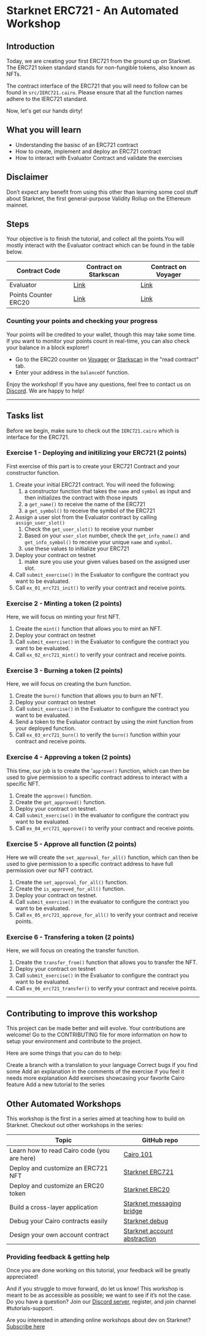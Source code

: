 # Starknet ERC721 - An Automated Workshop

## Introduction

Today, we are creating your first ERC721 from the ground up on Starknet. The ERC721 token standard stands for non-fungible tokens, also known as NFTs.

The contract interface of the ERC721 that you will need to follow can be found in `src/IERC721.cairo`. Please ensure that all the function names adhere to the IERC721 standard.

Now, let's get our hands dirty!

## What you will learn

- Understanding the basisc of an ERC721 contract
- How to create, implement and deploy an ERC721 contract
- How to interact with Evaluator Contract and validate the exercises

## Disclaimer

​Don’t expect any benefit from using this other than learning some cool stuff about Starknet, the first general-purpose Validity Rollup on the Ethereum mainnet.

## Steps

Your objective is to finish the tutorial, and collect all the points.You will mostly interact with the Evaluator contract which can be found in the table below.

| Contract Code        | Contract on Starkscan                                                                                                                         | Contract on Voyager                                                                                               |
| -------------------- | --------------------------------------------------------------------------------------------------------------------------------------------- | ----------------------------------------------------------------------------------------------------------------- |
| Evaluator            | [Link](https://testnet.starkscan.co/contract/0x02e3ceda622a192488062ed6a453f8a8ebbf472a7b60aaf160cbbc6b485e4155#read-write-contract-sub-read) | [Link](https://goerli.voyager.online/contract/0x02e3ceda622a192488062ed6a453f8a8ebbf472a7b60aaf160cbbc6b485e4155) |
| Points Counter ERC20 | [Link](https://testnet.starkscan.co/contract/0x074b1195731222a7bcbb724d32b93d0c525e173b2c3e9722a2214b101c862801)                              | [Link](https://goerli.voyager.online/contract/0x074b1195731222a7bcbb724d32b93d0c525e173b2c3e9722a2214b101c862801) |

### Counting your points and checking your progress

Your points will be credited to your wallet, though this may take some time. If you want to monitor your points count in real-time, you can also check your balance in a block explorer!

- Go to the ERC20 counter on [Voyager](https://goerli.voyager.online/contract/0x074b1195731222a7bcbb724d32b93d0c525e173b2c3e9722a2214b101c862801) or [Starkscan](https://testnet.starkscan.co/contract/0x074b1195731222a7bcbb724d32b93d0c525e173b2c3e9722a2214b101c862801) in the "read contract" tab.
- Enter your address in the `balanceOf` function.​

Enjoy the workshop! If you have any questions, feel free to contact us on [Discord](https://starknet.io/discord). We are happy to help!

---

## Tasks list

Before we begin, make sure to check out the `IERC721.cairo` which is interface for the ERC721.

### Exercise 1 - Deploying and initilizing your ERC721 (2 points)

First exercise of this part is to create your ERC721 Contract and your constructor function.

1. Create your initial ERC721 contract. You will need the following:
   1. a constructor function that takes the `name` and `symbol` as input and then initializes the contract with those inputs
   2. a `get_name()` to receive the name of the ERC721
   3. a `get_symbol()` to receive the symbol of the ERC721
2. Assign a user slot from the Evaluator contract by calling `assign_user_slot()`
   1. Check the `get_user_slot()` to receive your number
   2. Based on your `user_slot` number, check the `get_info_name()` and `get_info_symbol()` to receive your unique `name` and `symbol`.
   3. use these values to initialize your ERC721
3. Deploy your contract on testnet
   1. make sure you use your given values based on the assigned user slot.
4. Call `submit_exercise()` in the Evaluator to configure the contract you want to be evaluated.
5. Call `ex_01_erc721_init()` to verify your contract and receive points.

### Exercise 2 - Minting a token (2 points)

Here, we will focus on minting your first NFT.

1. Create the `mint()` function that allows you to mint an NFT.
2. Deploy your contract on testnet
3. Call `submit_exercise()` in the Evaluator to configure the contract you want to be evaluated.
4. Call `ex_02_erc721_mint()` to verify your contract and receive points.

### Exercise 3 - Burning a token (2 points)

Here, we will focus on creating the burn function.

1. Create the `burn()` function that allows you to burn an NFT.
2. Deploy your contract on testnet
3. Call `submit_exercise()` in the Evaluator to configure the contract you want to be evaluated.
4. Send a token to the Evaluator contract by using the mint function from your deployed function.
5. Call `ex_03_erc721_burn()` to verify the `burn()` function within your contract and receive points.

### Exercise 4 - Approving a token (2 points)

This time, our job is to create the '`approve()` function, which can then be used to give permission to a specific contract address to interact with a specific NFT.

1. Create the `approve()` function.
2. Create the `get_approved()` function.
3. Deploy your contract on testnet.
4. Call `submit_exercise()` in the evaluator to configure the contract you want to be evaluated.
5. Call `ex_04_erc721_approve()` to verify your contract and receive points.

### Exercise 5 - Approve all function (2 points)

Here we will create the `set_approval_for_all()` function, which can then be used to give permission to a specific contract address to have full permission over our NFT contract.

1. Create the `set_approval_for_all()` function.
2. Create the `is_approved_for_all()` function.
3. Deploy your contract on testnet.
4. Call `submit_exercise()` in the evaluator to configure the contract you want to be evaluated.
5. Call `ex_05_erc721_approve_for_all()` to verify your contract and receive points.

### Exercise 6 - Transfering a token (2 points)

Here, we will focus on creating the transfer function.

1. Create the `transfer_from()` function that allows you to transfer the NFT.
2. Deploy your contract on testnet
3. Call `submit_exercise()` in the Evaluator to configure the contract you want to be evaluated.
4. Call `ex_06_erc721_transfer()` to verify your contract and receive points.

---

## Contributing to improve this workshop

This project can be made better and will evolve. Your contributions are welcome! Go to the CONTRIBUTING file for more information on how to setup your environment and contribute to the project.

Here are some things that you can do to help:

Create a branch with a translation to your language
Correct bugs if you find some
Add an explanation in the comments of the exercise if you feel it needs more explanation
Add exercises showcasing your favorite Cairo feature
Add a new tutorial to the series

## Other Automated Workshops

This workshop is the first in a series aimed at teaching how to build on Starknet. Checkout out other workshops in the series:

| Topic                                       | GitHub repo                                                                            |
| ------------------------------------------- | -------------------------------------------------------------------------------------- |
| Learn how to read Cairo code (you are here) | [Cairo 101](https://github.com/starknet-edu/starknet-cairo-101)                        |
| Deploy and customize an ERC721 NFT          | [Starknet ERC721](https://github.com/starknet-edu/starknet-erc721)                     |
| Deploy and customize an ERC20 token         | [Starknet ERC20](https://github.com/starknet-edu/starknet-erc20)                       |
| Build a cross-layer application             | [Starknet messaging bridge](https://github.com/starknet-edu/starknet-messaging-bridge) |
| Debug your Cairo contracts easily           | [Starknet debug](https://github.com/starknet-edu/starknet-debug)                       |
| Design your own account contract            | [Starknet account abstraction](https://github.com/starknet-edu/starknet-accounts)      |

### Providing feedback & getting help

Once you are done working on this tutorial, your feedback will be greatly appreciated!

<!-- TODO: **Please fill out TBA to let us know what we can do to make it better.** -->

And if you struggle to move forward, do let us know! This workshop is meant to be as accessible as possible; we want to see if it’s not the case.
​
Do you have a question? Join our [Discord server](https://starknet.io/discord), register, and join channel #tutorials-support.

Are you interested in attending online workshops about dev on Starknet? [Subscribe here](https://starknet.substack.com/)
